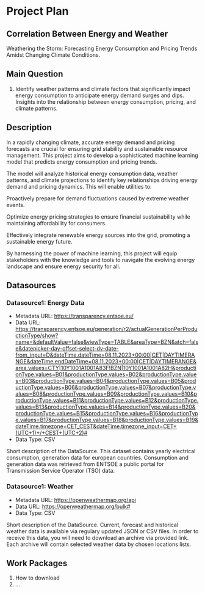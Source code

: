 
# Project Plan

## Correlation Between Energy and Weather
<!-- Give your project a short title. -->
Weathering the Storm: Forecasting Energy Consumption and Pricing Trends Amidst Changing Climate Conditions.

## Main Question

<!-- Think about one main question you want to answer based on the data. -->
1. Identify weather patterns and climate factors that significantly impact energy consumption to anticipate energy demand surges and dips.
Insights into the relationship between energy consumption, pricing, and climate patterns.

## Description

<!-- Describe your data science project in max. 200 words. Consider writing about why and how you attempt it. -->

In a rapidly changing climate, accurate energy demand and pricing forecasts are crucial for ensuring grid stability and sustainable resource management. This project aims to develop a sophisticated machine learning model that predicts energy consumption and pricing trends.

The model will analyze historical energy consumption data, weather patterns, and climate projections to identify key relationships driving energy demand and pricing dynamics. This will enable utilities to:

Proactively prepare for demand fluctuations caused by extreme weather events.

Optimize energy pricing strategies to ensure financial sustainability while maintaining affordability for consumers.

Effectively integrate renewable energy sources into the grid, promoting a sustainable energy future.

By harnessing the power of machine learning, this project will equip stakeholders with the knowledge and tools to navigate the evolving energy landscape and ensure energy security for all.


## Datasources

<!-- Describe each datasources you plan to use in a section. Use the prefic "DatasourceX" where X is the id of the datasource. -->

### Datasource1: Energy Data
* Metadata URL: https://transparency.entsoe.eu/
* Data URL: https://transparency.entsoe.eu/generation/r2/actualGenerationPerProductionType/show?name=&defaultValue=false&viewType=TABLE&areaType=BZN&atch=false&datepicker-day-offset-select-dv-date-from_input=D&dateTime.dateTime=08.11.2023+00:00|CET|DAYTIMERANGE&dateTime.endDateTime=08.11.2023+00:00|CET|DAYTIMERANGE&area.values=CTY|10Y1001A1001A83F!BZN|10Y1001A1001A82H&productionType.values=B01&productionType.values=B02&productionType.values=B03&productionType.values=B04&productionType.values=B05&productionType.values=B06&productionType.values=B07&productionType.values=B08&productionType.values=B09&productionType.values=B10&productionType.values=B11&productionType.values=B12&productionType.values=B13&productionType.values=B14&productionType.values=B20&productionType.values=B15&productionType.values=B16&productionType.values=B17&productionType.values=B18&productionType.values=B19&dateTime.timezone=CET_CEST&dateTime.timezone_input=CET+(UTC+1)+/+CEST+(UTC+2)#
* Data Type: CSV

Short description of the DataSource.
This dataset contains yearly electrical consumption, generation data for european countries. Consumption and generation data was retrieved from ENTSOE a public portal for Transmission Service Operator (TSO) data. 


### Datasource1: Weather
* Metadata URL: https://openweathermap.org/api
* Data URL: https://openweathermap.org/bulk#
* Data Type: CSV

Short description of the DataSource.
Current, forecast and historical weather data is available via regulary updated JSON or CSV files. In order to receive this data, you will need to download an archive via provided link. Each archive will contain selected weather data by chosen locations lists.


## Work Packages

<!-- List of work packages ordered sequentially, each pointing to an issue with more details. -->

1. How to download 
2. ...
